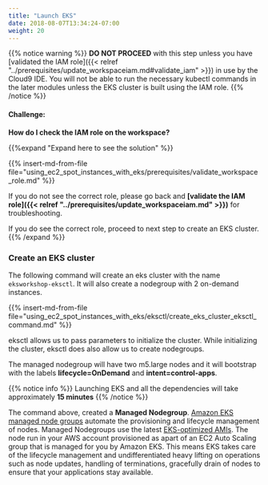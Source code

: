 ```yaml
---
title: "Launch EKS"
date: 2018-08-07T13:34:24-07:00
weight: 20
---
```



{{% notice warning %}}
**DO NOT PROCEED** with this step unless you have [validated the IAM role]({{< relref "../prerequisites/update_workspaceiam.md#validate_iam" >}}) in use by the Cloud9 IDE. You will not be able to run the necessary kubectl commands in the later modules unless the EKS cluster is built using the IAM role.
{{% /notice %}}

#### Challenge:
**How do I check the IAM role on the workspace?**

{{%expand "Expand here to see the solution" %}}

{{% insert-md-from-file file="using_ec2_spot_instances_with_eks/prerequisites/validate_workspace_role.md" %}}

If you do not see the correct role, please go back and **[validate the IAM role]({{< relref "../prerequisites/update_workspaceiam.md" >}})** for troubleshooting.

If you do see the correct role, proceed to next step to create an EKS cluster.
{{% /expand %}}


### Create an EKS cluster

The following command will create an eks cluster with the name `eksworkshop-eksctl`. It will also create a nodegroup with 2 on-demand instances.

{{% insert-md-from-file file="using_ec2_spot_instances_with_eks/eksctl/create_eks_cluster_eksctl_command.md" %}}

eksctl allows us to pass parameters to initialize the cluster. While initializing the cluster, eksctl does also allow us to create nodegroups.

The managed nodegroup will have two m5.large nodes and it will bootstrap with the labels **lifecycle=OnDemand** and **intent=control-apps**. 

{{% notice info %}}
Launching EKS and all the dependencies will take approximately **15 minutes**
{{% /notice %}}

The command above, created a **Managed Nodegroup**. [Amazon EKS managed node groups](https://docs.aws.amazon.com/eks/latest/userguide/managed-node-groups.html) automate the provisioning and lifecycle management of nodes. Managed Nodegroups use the latest [EKS-optimized AMIs](https://docs.aws.amazon.com/eks/latest/userguide/eks-optimized-ami.html). The node run in your AWS account provisioned as apart of an EC2 Auto Scaling group that is managed for you by Amazon EKS. This means EKS takes care of the lifecycle management and undifferentiated heavy lifting on operations such as node updates, handling of terminations, gracefully drain of nodes to ensure that your applications stay available.
